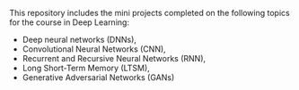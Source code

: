 This repository includes the mini projects completed on the following topics for the course in Deep Learning: 
- Deep neural networks (DNNs),
- Convolutional Neural Networks (CNN), 
- Recurrent and Recursive Neural Networks (RNN), 
- Long Short-Term Memory (LTSM), 
- Generative Adversarial Networks (GANs)
